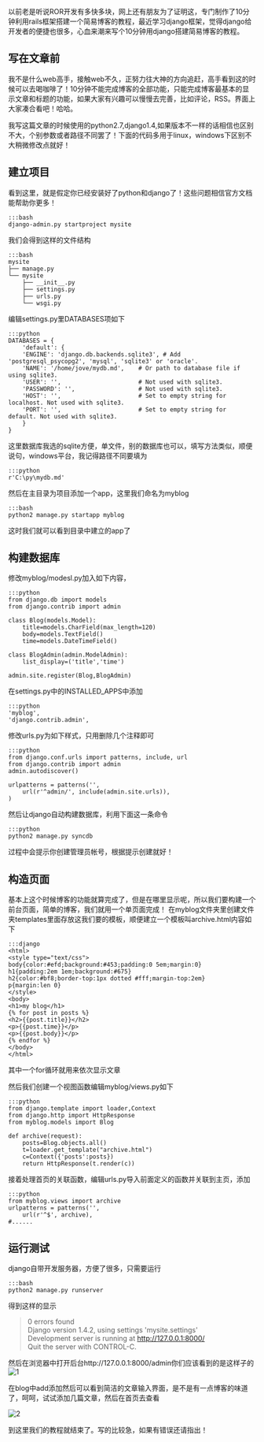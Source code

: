 <!--
.. title: 10分钟利用django搭建一个博客
.. slug: 10django
.. date: 2013-04-07T10:11:50+08:00
.. tags:
.. link:
.. description:
.. type: text
-->

以前老是听说ROR开发有多快多块，网上还有朋友为了证明这，专门制作了10分钟利用rails框架搭建一个简易博客的教程，最近学习django框架，觉得django给开发者的便捷也很多，心血来潮来写个10分钟用django搭建简易博客的教程。

## 写在文章前

我不是什么web高手，接触web不久，正努力往大神的方向追赶，高手看到这的时候可以去喝咖啡了！10分钟不能完成博客的全部功能，只能完成博客最基本的显示文章和标题的功能，如果大家有兴趣可以慢慢去完善，比如评论，RSS。界面上大家凑合看吧！哈哈。

我写这篇文章的时候使用的python2.7,django1.4,如果版本不一样的话相信也区别不大，个别参数或者路径不同罢了！下面的代码多用于linux，windows下区别不大稍微修改点就好！

## 建立项目
看到这里，就是假定你已经安装好了python和django了！这些问题相信官方文档能帮助你更多！

	:::bash
	django-admin.py startproject mysite

我们会得到这样的文件结构

	:::bash
	mysite
	├── manage.py
	└── mysite
	    ├── __init__.py
	    ├── settings.py
	    ├── urls.py
	    └── wsgi.py

编辑settings.py里DATABASES项如下

	:::python
	DATABASES = {
	    'default': {
		'ENGINE': 'django.db.backends.sqlite3', # Add 'postgresql_psycopg2', 'mysql', 'sqlite3' or 'oracle'.
		'NAME': '/home/jove/mydb.md',    # Or path to database file if using sqlite3.
		'USER': '',                      # Not used with sqlite3.
		'PASSWORD': '',                  # Not used with sqlite3.
		'HOST': '',                      # Set to empty string for localhost. Not used with sqlite3.
		'PORT': '',                      # Set to empty string for default. Not used with sqlite3.
	    }
	}

这里数据库我选的sqlite方便，单文件，别的数据库也可以，填写方法类似，顺便说句，windows平台，我记得路径不同要填为

	:::python
	r'C:\py\mydb.md'


然后在主目录为项目添加一个app，这里我们命名为myblog

	:::bash
	python2 manage.py startapp myblog

这时我们就可以看到目录中建立的app了

## 构建数据库
修改myblog/modesl.py加入如下内容，

	:::python
	from django.db import models
	from django.contrib import admin

	class Blog(models.Model):
	    title=models.CharField(max_length=120)
	    body=models.TextField()
	    time=models.DateTimeField()

	class BlogAdmin(admin.ModelAdmin):
	    list_display=('title','time')

	admin.site.register(Blog,BlogAdmin)

在settings.py中的INSTALLED_APPS中添加

	:::python
	'myblog',
	'django.contrib.admin',

修改urls.py为如下样式，只用删除几个注释即可

	:::python
	from django.conf.urls import patterns, include, url
	from django.contrib import admin
	admin.autodiscover()

	urlpatterns = patterns('',
	    url(r'^admin/', include(admin.site.urls)),
	)

然后让django自动构建数据库，利用下面这一条命令

	:::python
	python2 manage.py syncdb

过程中会提示你创建管理员帐号，根据提示创建就好！

## 构造页面

基本上这个时候博客的功能就算完成了，但是在哪里显示呢，所以我们要构建一个前台页面，简单的博客，我们就用一个单页面完成！
在myblog文件夹里创建文件夹templates里面存放这我们要的模板，顺便建立一个模板叫archive.html内容如下

	:::django
	<html>
	<style type="text/css">
	body{color:#efd;background:#453;padding:0 5em;margin:0}
	h1{padding:2em 1em;background:#675}
	h2{color:#bf8;border-top:1px dotted #fff;margin-top:2em}
	p{margin:len 0}
	</style>
	<body>
	<h1>my blog</h1>
	{% for post in posts %}
	<h2>{{post.title}}</h2>
	<p>{{post.time}}</p>
	<p>{{post.body}}</p>
	{% endfor %}
	</body>
	</html>

其中一个for循环就用来依次显示文章

然后我们创建一个视图函数编辑myblog/views.py如下

	:::python
	from django.template import loader,Context
	from django.http import HttpResponse
	from myblog.models import Blog

	def archive(request):
	    posts=Blog.objects.all()
	    t=loader.get_template("archive.html")
	    c=Context({'posts':posts})
	    return HttpResponse(t.render(c))


接着处理首页的关联函数，编辑urls.py导入前面定义的函数并关联到主页，添加

	:::python
	from myblog.views import archive
	urlpatterns = patterns('',
	    url(r'^$', archive),
	#......



## 运行测试
django自带开发服务器，方便了很多，只需要运行

	:::bash
	python2 manage.py runserver

得到这样的显示

>0 errors found    
>Django version 1.4.2, using settings 'mysite.settings'  
>Development server is running at http://127.0.0.1:8000/  
>Quit the server with CONTROL-C.  

然后在浏览器中打开后台http://127.0.0.1:8000/admin你们应该看到的是这样子的
![1](http://jovesky4django-uploads.stor.sinaapp.com/2013/04/DeepinScrot-2651.png)

在blog中add添加然后可以看到简洁的文章输入界面，是不是有一点博客的味道了，呵呵，试试添加几篇文章，然后在首页去查看

![2](http://jovesky4django-uploads.stor.sinaapp.com/2013/04/DeepinScrot-2900.png)

到这里我们的教程就结束了。写的比较急，如果有错误还请指出！